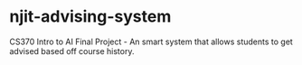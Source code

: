 # njit-advising-system
CS370 Intro to AI Final Project - An smart system that allows students to get advised based off course history.
